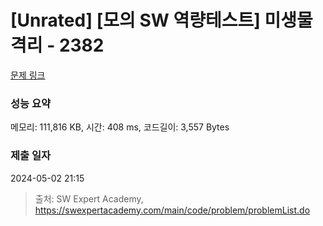 # [Unrated] [모의 SW 역량테스트] 미생물 격리 - 2382 

[문제 링크](https://swexpertacademy.com/main/code/problem/problemDetail.do?contestProbId=AV597vbqAH0DFAVl) 

### 성능 요약

메모리: 111,816 KB, 시간: 408 ms, 코드길이: 3,557 Bytes

### 제출 일자

2024-05-02 21:15



> 출처: SW Expert Academy, https://swexpertacademy.com/main/code/problem/problemList.do